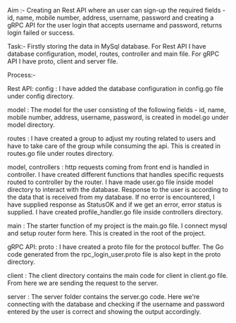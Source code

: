 Aim :- Creating an Rest API where an user can sign-up the required fields - id, name, mobile number, address, username, password and creating a gRPC API for the user login that accepts username and password, returns login failed or success.

Task:- Firstly storing the data in MySql database. For Rest API I have database configuration, model, routes, controller and main file. For gRPC API I have proto, client and server file.

Process:- 

Rest API: 
config : I have added the database configuration in config.go file under config directory.

model : The model for the user consisting of the following fields - id, name, mobile number, address, username, password, is created in model.go under model directory.

routes : I have created a group to adjust my routing related to users and have to take care of the group while consuming the api. This is created in routes.go file under routes directory.

model, controllers : http requests coming from front end is handled in controller. I have created different functions that handles specific requests routed to controller by the router. I have made user.go file inside model directory to interact with the database. Response to the user is according to the data that is received from my database. If no error is encountered, I have supplied response as StatusOK and if we get an error, error status is supplied. I have created profile_handler.go file inside controllers directory.

main : The starter function of my project is the main.go file. I connect mysql and setup router form here. This is created in the root of the project.

gRPC API:
proto : I have created a proto file for the protocol buffer. The Go code generated from the rpc_login_user.proto file is also kept in the proto directory.

client : The client directory contains the main code for client in client.go file. From here we are sending the request to the server.

server : The server folder contains the server.go code. Here we're connecting with the database and checking if the username and password entered by the user is correct and showing the output accordingly.
